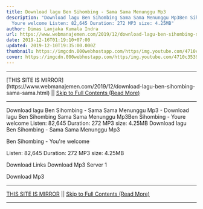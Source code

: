 ```yaml
---
title: Download lagu Ben Sihombing - Sama Sama Menunggu Mp3
description: "Download lagu Ben Sihombing Sama Sama Menunggu Mp3Ben Sihombing -
  Youre welcome Listen: 82,645 Duration: 272 MP3 size: 4.25MB"
author: Dimas Lanjaka Kumala Indra
url: https://www.webmanajemen.com/2019/12/download-lagu-ben-sihombing-sama-sama.html
date: 2019-12-16T01:19:10+07:00
updated: 2019-12-10T19:35:00.000Z
thumbnail: https://imgcdn.000webhostapp.com/https/img.youtube.com/4710c35393f272573da3dd8eeb897042.jpeg
cover: https://imgcdn.000webhostapp.com/https/img.youtube.com/4710c35393f272573da3dd8eeb897042.jpeg
---
```


<hr/> [THIS SITE IS MIRROR](https://www.webmanajemen.com/2019/12/download-lagu-ben-sihombing-sama-sama.html) || <a href="https://www.webmanajemen.com/2019/12/download-lagu-ben-sihombing-sama-sama.html" rel="follow" class="button" id="read-more">Skip to Full Contents (Read More)</a> <hr/> Download lagu Ben Sihombing - Sama Sama Menunggu Mp3 - Download lagu Ben Sihombing Sama Sama Menunggu Mp3Ben Sihombing - Youre welcome Listen: 82,645 Duration: 272 MP3 size: 4.25MB Download lagu Ben Sihombing - Sama Sama Menunggu Mp3

Ben Sihombing - You're welcome

  Listen: 82,645 
  Duration: 272 
  MP3 size: 4.25MB 

  Download Links 
  Download Mp3 Server 1 

  Download Mp3 <hr/> [THIS SITE IS MIRROR](https://www.webmanajemen.com/2019/12/download-lagu-ben-sihombing-sama-sama.html) || <a href="https://www.webmanajemen.com/2019/12/download-lagu-ben-sihombing-sama-sama.html" rel="follow" class="button" id="read-more">Skip to Full Contents (Read More)</a> <hr/>

<script>
    if (location.host.includes('dimaslanjaka12')) {
      location.replace('https://www.webmanajemen.com/2019/12/download-lagu-ben-sihombing-sama-sama.html');
    }
  </script>